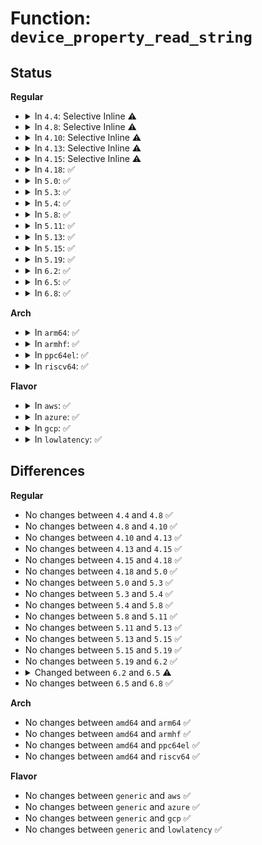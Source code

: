# Function: <code>device_property_read_string</code>

## Status
<b>Regular</b>
<ul>
<li>
<details>
<summary>In <code>4.4</code>: Selective Inline ⚠️</summary>

```c
int device_property_read_string(struct device *dev, const char *propname, const char **val);
```

**Collision:** Unique Global

**Inline:** Selective

**Transformation:** False

**Instances:**

```
In drivers/base/property.c (ffffffff81551690)
Location: drivers/base/property.c:367
Inline: True
Inline callers:
  - drivers/base/property.c:device_get_phy_mode
  - drivers/base/property.c:device_get_phy_mode
Direct callers:
  - drivers/usb/common/common.c:usb_get_maximum_speed
  - drivers/usb/common/common.c:usb_get_dr_mode
```
**Symbols:**

```
ffffffff81551690-ffffffff815516a7: device_property_read_string (STB_GLOBAL)
```
</details>
</li>
<li>
<details>
<summary>In <code>4.8</code>: Selective Inline ⚠️</summary>

```c
int device_property_read_string(struct device *dev, const char *propname, const char **val);
```

**Collision:** Unique Global

**Inline:** Selective

**Transformation:** False

**Instances:**

```
In drivers/base/property.c (ffffffff815a3326)
Location: drivers/base/property.c:373
Inline: True
Inline callers:
  - drivers/base/property.c:device_get_phy_mode
  - drivers/base/property.c:device_get_phy_mode
Direct callers:
  - drivers/usb/common/common.c:usb_get_dr_mode
  - drivers/usb/common/common.c:usb_get_maximum_speed
```
**Symbols:**

```
ffffffff815a3100-ffffffff815a3117: device_property_read_string (STB_GLOBAL)
```
</details>
</li>
<li>
<details>
<summary>In <code>4.10</code>: Selective Inline ⚠️</summary>

```c
int device_property_read_string(struct device *dev, const char *propname, const char **val);
```

**Collision:** Unique Global

**Inline:** Selective

**Transformation:** False

**Instances:**

```
In drivers/base/property.c (ffffffff815d1a36)
Location: drivers/base/property.c:373
Inline: True
Inline callers:
  - drivers/base/property.c:device_get_phy_mode
  - drivers/base/property.c:device_get_phy_mode
Direct callers:
  - drivers/usb/common/common.c:usb_get_dr_mode
  - drivers/usb/common/common.c:usb_get_maximum_speed
```
**Symbols:**

```
ffffffff815d1810-ffffffff815d1827: device_property_read_string (STB_GLOBAL)
```
</details>
</li>
<li>
<details>
<summary>In <code>4.13</code>: Selective Inline ⚠️</summary>

```c
int device_property_read_string(struct device *dev, const char *propname, const char **val);
```

**Collision:** Unique Global

**Inline:** Selective

**Transformation:** False

**Instances:**

```
In drivers/base/property.c (ffffffff815e6936)
Location: drivers/base/property.c:405
Inline: True
Inline callers:
  - drivers/base/property.c:device_get_phy_mode
  - drivers/base/property.c:device_get_phy_mode
Direct callers:
  - drivers/usb/dwc2/debugfs.c:dr_mode_show
  - drivers/usb/common/common.c:usb_get_dr_mode
  - drivers/usb/common/common.c:usb_get_maximum_speed
```
**Symbols:**

```
ffffffff815e6440-ffffffff815e6466: device_property_read_string (STB_GLOBAL)
```
</details>
</li>
<li>
<details>
<summary>In <code>4.15</code>: Selective Inline ⚠️</summary>

```c
int device_property_read_string(struct device *dev, const char *propname, const char **val);
```

**Collision:** Unique Global

**Inline:** Selective

**Transformation:** False

**Instances:**

```
In drivers/base/property.c (ffffffff8164dd56)
Location: drivers/base/property.c:414
Inline: True
Inline callers:
  - drivers/base/property.c:device_get_phy_mode
  - drivers/base/property.c:device_get_phy_mode
Direct callers:
  - drivers/usb/dwc2/debugfs.c:dr_mode_show
  - drivers/usb/common/common.c:usb_get_dr_mode
  - drivers/usb/common/common.c:usb_get_maximum_speed
```
**Symbols:**

```
ffffffff8164d7b0-ffffffff8164d7d6: device_property_read_string (STB_GLOBAL)
```
</details>
</li>
<li>
<details>
<summary>In <code>4.18</code>: ✅</summary>

```c
int device_property_read_string(struct device *dev, const char *propname, const char **val);
```

**Collision:** Unique Global

**Inline:** No

**Transformation:** False

**Instances:**

```
In drivers/base/property.c (ffffffff816889f0)
Location: drivers/base/property.c:475
Inline: False
Direct callers:
  - drivers/usb/dwc2/debugfs.c:dr_mode_show
  - drivers/usb/common/common.c:usb_get_dr_mode
  - drivers/usb/common/common.c:usb_get_maximum_speed
```
**Symbols:**

```
ffffffff816889f0-ffffffff81688a16: device_property_read_string (STB_GLOBAL)
```
</details>
</li>
<li>
<details>
<summary>In <code>5.0</code>: ✅</summary>

```c
int device_property_read_string(struct device *dev, const char *propname, const char **val);
```

**Collision:** Unique Global

**Inline:** No

**Transformation:** False

**Instances:**

```
In drivers/base/property.c (ffffffff816a86e0)
Location: drivers/base/property.c:200
Inline: False
Direct callers:
  - drivers/usb/dwc2/debugfs.c:dr_mode_show
  - drivers/usb/common/common.c:usb_get_dr_mode
  - drivers/usb/common/common.c:usb_get_maximum_speed
```
**Symbols:**

```
ffffffff816a86e0-ffffffff816a8706: device_property_read_string (STB_GLOBAL)
```
</details>
</li>
<li>
<details>
<summary>In <code>5.3</code>: ✅</summary>

```c
int device_property_read_string(struct device *dev, const char *propname, const char **val);
```

**Collision:** Unique Global

**Inline:** No

**Transformation:** False

**Instances:**

```
In drivers/base/property.c (ffffffff816e1f30)
Location: drivers/base/property.c:200
Inline: False
Direct callers:
  - drivers/usb/common/common.c:usb_get_dr_mode
  - drivers/usb/common/common.c:usb_get_maximum_speed
  - drivers/usb/dwc2/debugfs.c:dr_mode_show
```
**Symbols:**

```
ffffffff816e1f30-ffffffff816e1f56: device_property_read_string (STB_GLOBAL)
```
</details>
</li>
<li>
<details>
<summary>In <code>5.4</code>: ✅</summary>

```c
int device_property_read_string(struct device *dev, const char *propname, const char **val);
```

**Collision:** Unique Global

**Inline:** No

**Transformation:** False

**Instances:**

```
In drivers/base/property.c (ffffffff817060e0)
Location: drivers/base/property.c:200
Inline: False
Direct callers:
  - drivers/usb/common/common.c:usb_get_dr_mode
  - drivers/usb/common/common.c:usb_get_maximum_speed
  - drivers/usb/dwc2/debugfs.c:dr_mode_show
```
**Symbols:**

```
ffffffff817060e0-ffffffff81706106: device_property_read_string (STB_GLOBAL)
```
</details>
</li>
<li>
<details>
<summary>In <code>5.8</code>: ✅</summary>

```c
int device_property_read_string(struct device *dev, const char *propname, const char **val);
```

**Collision:** Unique Global

**Inline:** No

**Transformation:** False

**Instances:**

```
In drivers/base/property.c (ffffffff817c0750)
Location: drivers/base/property.c:200
Inline: False
Direct callers:
  - drivers/usb/common/common.c:usb_get_dr_mode
  - drivers/usb/common/common.c:usb_get_maximum_speed
  - drivers/usb/dwc2/debugfs.c:dr_mode_show
```
**Symbols:**

```
ffffffff817c0750-ffffffff817c0776: device_property_read_string (STB_GLOBAL)
```
</details>
</li>
<li>
<details>
<summary>In <code>5.11</code>: ✅</summary>

```c
int device_property_read_string(struct device *dev, const char *propname, const char **val);
```

**Collision:** Unique Global

**Inline:** No

**Transformation:** False

**Instances:**

```
In drivers/base/property.c (ffffffff817d5610)
Location: drivers/base/property.c:200
Inline: False
Direct callers:
  - drivers/usb/common/common.c:usb_get_dr_mode
  - drivers/usb/common/common.c:usb_get_maximum_speed
  - drivers/usb/dwc2/debugfs.c:dr_mode_show
```
**Symbols:**

```
ffffffff817d5610-ffffffff817d5636: device_property_read_string (STB_GLOBAL)
```
</details>
</li>
<li>
<details>
<summary>In <code>5.13</code>: ✅</summary>

```c
int device_property_read_string(struct device *dev, const char *propname, const char **val);
```

**Collision:** Unique Global

**Inline:** No

**Transformation:** False

**Instances:**

```
In drivers/base/property.c (ffffffff817b9050)
Location: drivers/base/property.c:200
Inline: False
Direct callers:
  - drivers/usb/common/common.c:usb_get_dr_mode
  - drivers/usb/common/common.c:usb_get_maximum_ssp_rate
  - drivers/usb/common/common.c:usb_get_maximum_speed
  - drivers/usb/dwc2/debugfs.c:dr_mode_show
```
**Symbols:**

```
ffffffff817b9050-ffffffff817b9073: device_property_read_string (STB_GLOBAL)
```
</details>
</li>
<li>
<details>
<summary>In <code>5.15</code>: ✅</summary>

```c
int device_property_read_string(struct device *dev, const char *propname, const char **val);
```

**Collision:** Unique Global

**Inline:** No

**Transformation:** False

**Instances:**

```
In drivers/base/property.c (ffffffff81842cb0)
Location: drivers/base/property.c:200
Inline: False
Direct callers:
  - drivers/usb/common/common.c:usb_get_role_switch_default_mode
  - drivers/usb/common/common.c:usb_get_dr_mode
  - drivers/usb/common/common.c:usb_get_maximum_ssp_rate
  - drivers/usb/common/common.c:usb_get_maximum_speed
  - drivers/usb/dwc2/debugfs.c:dr_mode_show
```
**Symbols:**

```
ffffffff81842cb0-ffffffff81842cd3: device_property_read_string (STB_GLOBAL)
```
</details>
</li>
<li>
<details>
<summary>In <code>5.19</code>: ✅</summary>

```c
int device_property_read_string(struct device *dev, const char *propname, const char **val);
```

**Collision:** Unique Global

**Inline:** No

**Transformation:** False

**Instances:**

```
In drivers/base/property.c (ffffffff819865c0)
Location: drivers/base/property.c:216
Inline: False
Direct callers:
  - drivers/usb/common/common.c:usb_get_role_switch_default_mode
  - drivers/usb/common/common.c:usb_get_dr_mode
  - drivers/usb/common/common.c:usb_get_maximum_ssp_rate
  - drivers/usb/common/common.c:usb_get_maximum_speed
  - drivers/usb/dwc2/debugfs.c:dr_mode_show
  - drivers/hwmon/hwmon.c:__hwmon_device_register
```
**Symbols:**

```
ffffffff819865c0-ffffffff819865ef: device_property_read_string (STB_GLOBAL)
```
</details>
</li>
<li>
<details>
<summary>In <code>6.2</code>: ✅</summary>

```c
int device_property_read_string(struct device *dev, const char *propname, const char **val);
```

**Collision:** Unique Global

**Inline:** No

**Transformation:** False

**Instances:**

```
In drivers/base/property.c (ffffffff81af4c50)
Location: drivers/base/property.c:223
Inline: False
Direct callers:
  - drivers/usb/common/common.c:usb_get_role_switch_default_mode
  - drivers/usb/common/common.c:usb_get_dr_mode
  - drivers/usb/common/common.c:usb_get_maximum_ssp_rate
  - drivers/usb/common/common.c:usb_get_maximum_speed
  - drivers/usb/dwc2/debugfs.c:dr_mode_show
  - drivers/hwmon/hwmon.c:__hwmon_device_register
```
**Symbols:**

```
ffffffff81af4c50-ffffffff81af4c7f: device_property_read_string (STB_GLOBAL)
```
</details>
</li>
<li>
<details>
<summary>In <code>6.5</code>: ✅</summary>

```c
int device_property_read_string(const struct device *dev, const char *propname, const char **val);
```

**Collision:** Unique Global

**Inline:** No

**Transformation:** False

**Instances:**

```
In drivers/base/property.c (ffffffff81b42e60)
Location: drivers/base/property.c:227
Inline: False
Direct callers:
  - drivers/usb/common/common.c:usb_get_role_switch_default_mode
  - drivers/usb/common/common.c:usb_get_dr_mode
  - drivers/usb/common/common.c:usb_get_maximum_ssp_rate
  - drivers/usb/common/common.c:usb_get_maximum_speed
  - drivers/usb/dwc2/debugfs.c:dr_mode_show
  - drivers/hwmon/hwmon.c:__hwmon_device_register
```
**Symbols:**

```
ffffffff81b42e60-ffffffff81b42e8f: device_property_read_string (STB_GLOBAL)
```
</details>
</li>
<li>
<details>
<summary>In <code>6.8</code>: ✅</summary>

```c
int device_property_read_string(const struct device *dev, const char *propname, const char **val);
```

**Collision:** Unique Global

**Inline:** No

**Transformation:** False

**Instances:**

```
In drivers/base/property.c (ffffffff81b9ad30)
Location: drivers/base/property.c:227
Inline: False
Direct callers:
  - drivers/usb/common/common.c:usb_get_role_switch_default_mode
  - drivers/usb/common/common.c:usb_get_dr_mode
  - drivers/usb/common/common.c:usb_get_maximum_ssp_rate
  - drivers/usb/common/common.c:usb_get_maximum_speed
  - drivers/usb/dwc2/debugfs.c:dr_mode_show
  - drivers/hwmon/hwmon.c:__hwmon_device_register
```
**Symbols:**

```
ffffffff81b9ad30-ffffffff81b9ad5f: device_property_read_string (STB_GLOBAL)
```
</details>
</li>
</ul>
<b>Arch</b>
<ul>
<li>
<details>
<summary>In <code>arm64</code>: ✅</summary>

```c
int device_property_read_string(struct device *dev, const char *propname, const char **val);
```

**Collision:** Unique Global

**Inline:** No

**Transformation:** False

**Instances:**

```
In drivers/base/property.c (ffff8000108f2f18)
Location: drivers/base/property.c:200
Inline: False
Direct callers:
  - drivers/usb/common/common.c:usb_get_dr_mode
  - drivers/usb/common/common.c:usb_get_maximum_speed
  - drivers/usb/dwc2/debugfs.c:dr_mode_show
```
**Symbols:**

```
ffff8000108f2f18-ffff8000108f2f78: device_property_read_string (STB_GLOBAL)
```
</details>
</li>
<li>
<details>
<summary>In <code>armhf</code>: ✅</summary>

```c
int device_property_read_string(struct device *dev, const char *propname, const char **val);
```

**Collision:** Unique Global

**Inline:** No

**Transformation:** False

**Instances:**

```
In drivers/base/property.c (c09df9f8)
Location: drivers/base/property.c:200
Inline: False
Direct callers:
  - drivers/usb/common/common.c:usb_get_dr_mode
  - drivers/usb/common/common.c:usb_get_maximum_speed
  - drivers/usb/dwc2/debugfs.c:dr_mode_show
```
**Symbols:**

```
c09df9f8-c09dfa2c: device_property_read_string (STB_GLOBAL)
```
</details>
</li>
<li>
<details>
<summary>In <code>ppc64el</code>: ✅</summary>

```c
int device_property_read_string(struct device *dev, const char *propname, const char **val);
```

**Collision:** Unique Global

**Inline:** No

**Transformation:** False

**Instances:**

```
In drivers/base/property.c (c00000000098cb60)
Location: drivers/base/property.c:200
Inline: False
Direct callers:
  - drivers/usb/common/common.c:usb_get_dr_mode
  - drivers/usb/common/common.c:usb_get_maximum_speed
  - drivers/usb/dwc2/debugfs.c:dr_mode_show
```
**Symbols:**

```
c00000000098cb60-c00000000098cbc8: device_property_read_string (STB_GLOBAL)
```
</details>
</li>
<li>
<details>
<summary>In <code>riscv64</code>: ✅</summary>

```c
int device_property_read_string(struct device *dev, const char *propname, const char **val);
```

**Collision:** Unique Global

**Inline:** No

**Transformation:** False

**Instances:**

```
In drivers/base/property.c (ffffffe0005848a8)
Location: drivers/base/property.c:200
Inline: False
Direct callers:
  - drivers/usb/common/common.c:usb_get_dr_mode
  - drivers/usb/common/common.c:usb_get_maximum_speed
  - drivers/usb/dwc2/debugfs.c:dr_mode_show
```
**Symbols:**

```
ffffffe0005848a8-ffffffe0005848fe: device_property_read_string (STB_GLOBAL)
```
</details>
</li>
</ul>
<b>Flavor</b>
<ul>
<li>
<details>
<summary>In <code>aws</code>: ✅</summary>

```c
int device_property_read_string(struct device *dev, const char *propname, const char **val);
```

**Collision:** Unique Global

**Inline:** No

**Transformation:** False

**Instances:**

```
In drivers/base/property.c (ffffffff816cb830)
Location: drivers/base/property.c:200
Inline: False
Direct callers:
  - drivers/usb/common/common.c:usb_get_dr_mode
  - drivers/usb/common/common.c:usb_get_maximum_speed
  - drivers/usb/dwc2/debugfs.c:dr_mode_show
```
**Symbols:**

```
ffffffff816cb830-ffffffff816cb856: device_property_read_string (STB_GLOBAL)
```
</details>
</li>
<li>
<details>
<summary>In <code>azure</code>: ✅</summary>

```c
int device_property_read_string(struct device *dev, const char *propname, const char **val);
```

**Collision:** Unique Global

**Inline:** No

**Transformation:** False

**Instances:**

```
In drivers/base/property.c (ffffffff816a6b60)
Location: drivers/base/property.c:200
Inline: False
Direct callers:
  - drivers/usb/common/common.c:usb_get_dr_mode
  - drivers/usb/common/common.c:usb_get_maximum_speed
```
**Symbols:**

```
ffffffff816a6b60-ffffffff816a6b86: device_property_read_string (STB_GLOBAL)
```
</details>
</li>
<li>
<details>
<summary>In <code>gcp</code>: ✅</summary>

```c
int device_property_read_string(struct device *dev, const char *propname, const char **val);
```

**Collision:** Unique Global

**Inline:** No

**Transformation:** False

**Instances:**

```
In drivers/base/property.c (ffffffff816f9da0)
Location: drivers/base/property.c:200
Inline: False
Direct callers:
  - drivers/usb/common/common.c:usb_get_dr_mode
  - drivers/usb/common/common.c:usb_get_maximum_speed
  - drivers/usb/dwc2/debugfs.c:dr_mode_show
```
**Symbols:**

```
ffffffff816f9da0-ffffffff816f9dc6: device_property_read_string (STB_GLOBAL)
```
</details>
</li>
<li>
<details>
<summary>In <code>lowlatency</code>: ✅</summary>

```c
int device_property_read_string(struct device *dev, const char *propname, const char **val);
```

**Collision:** Unique Global

**Inline:** No

**Transformation:** False

**Instances:**

```
In drivers/base/property.c (ffffffff81714640)
Location: drivers/base/property.c:200
Inline: False
Direct callers:
  - drivers/usb/common/common.c:usb_get_dr_mode
  - drivers/usb/common/common.c:usb_get_maximum_speed
  - drivers/usb/dwc2/debugfs.c:dr_mode_show
```
**Symbols:**

```
ffffffff81714640-ffffffff81714666: device_property_read_string (STB_GLOBAL)
```
</details>
</li>
</ul>

## Differences
<b>Regular</b>
<ul>
<li>
No changes between <code>4.4</code> and <code>4.8</code> ✅
</li>
<li>
No changes between <code>4.8</code> and <code>4.10</code> ✅
</li>
<li>
No changes between <code>4.10</code> and <code>4.13</code> ✅
</li>
<li>
No changes between <code>4.13</code> and <code>4.15</code> ✅
</li>
<li>
No changes between <code>4.15</code> and <code>4.18</code> ✅
</li>
<li>
No changes between <code>4.18</code> and <code>5.0</code> ✅
</li>
<li>
No changes between <code>5.0</code> and <code>5.3</code> ✅
</li>
<li>
No changes between <code>5.3</code> and <code>5.4</code> ✅
</li>
<li>
No changes between <code>5.4</code> and <code>5.8</code> ✅
</li>
<li>
No changes between <code>5.8</code> and <code>5.11</code> ✅
</li>
<li>
No changes between <code>5.11</code> and <code>5.13</code> ✅
</li>
<li>
No changes between <code>5.13</code> and <code>5.15</code> ✅
</li>
<li>
No changes between <code>5.15</code> and <code>5.19</code> ✅
</li>
<li>
No changes between <code>5.19</code> and <code>6.2</code> ✅
</li>
<li>
<details>
<summary>Changed between <code>6.2</code> and <code>6.5</code> ⚠️</summary>
<ul>
<li>
<b>Param type changed. </b>
<code>struct device *dev</code> ➡️ <code>const struct device *dev</code>
</li>
</ul>
</details>
</li>
<li>
No changes between <code>6.5</code> and <code>6.8</code> ✅
</li>
</ul>
<b>Arch</b>
<ul>
<li>
No changes between <code>amd64</code> and <code>arm64</code> ✅
</li>
<li>
No changes between <code>amd64</code> and <code>armhf</code> ✅
</li>
<li>
No changes between <code>amd64</code> and <code>ppc64el</code> ✅
</li>
<li>
No changes between <code>amd64</code> and <code>riscv64</code> ✅
</li>
</ul>
<b>Flavor</b>
<ul>
<li>
No changes between <code>generic</code> and <code>aws</code> ✅
</li>
<li>
No changes between <code>generic</code> and <code>azure</code> ✅
</li>
<li>
No changes between <code>generic</code> and <code>gcp</code> ✅
</li>
<li>
No changes between <code>generic</code> and <code>lowlatency</code> ✅
</li>
</ul>
